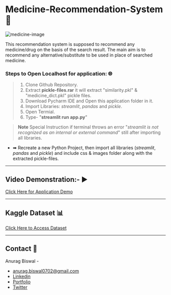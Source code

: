 # Medicine-Recommendation-System 💊

![medicine-image](https://github.com/anurag-b72/medicine-recommendation-system/blob/main/images/medicine-image.jpg)

This recommendation system is supposed to recommend any medicine/drug on the basis of the search result.
The main aim is to recommend any alternative/substitute to be used in place of searched medicine.

### Steps to Open Localhost for application: 🌐
> 1. Clone Github Repository.
> 1. Extract **pickle-files.rar** it will extract "similarity.pkl" & "medicine_dict.pkl" pickle files.
> 1. Download Pycharm IDE and Open this application folder in it.  
> 1. Import Libraries: *streamlit*, *pandas* and *pickle*.
> 1. Open Termial.
> 1. Type- "**streamlit run app.py**"

>  **Note** Special Instruction if terminal throws an error "*streamlit is not recognized as an internal or external command*" still after importing all libraries.
* ➡ Recreate a new Python Project, then import all libraries (*streamlit*, *pandas* and *pickle*) and include css & images folder along with the extracted pickle-files.

---

## Video Demonstration:- ▶️
[Click Here for Application Demo](https://youtu.be/0bE4Na5Tk8Q "YouTube")

---

## Kaggle Dataset 📊
[Click Here to Access Dataset](https://www.kaggle.com/code/mpwolke/medicine-recommendation/data "Kaggle Site")

---

## Contact 📝
Anurag Biswal - 
* [anurag.biswal0702@gmail.com](mailto:anurag.biswal0702@gmail.com "anurag.biswal0702@gmail.com")
* [Linkedin](https://www.linkedin.com/in/anurag-biswal72/ "Linkedin")
* [Portfolio](https://anurag-b72.github.io/MyPortfolio/ "Website")
* [Twitter](https://twitter.com/AnuragBiswal72 "Twitter")
 
 
